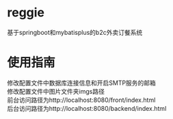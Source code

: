 # reggie
基于springboot和mybatisplus的b2c外卖订餐系统
# 使用指南
修改配置文件中数据库连接信息和开启SMTP服务的邮箱  
修改配置文件中图片文件夹imgs路径  
前台访问路径为http://localhost:8080/front/index.html  
后台访问路径为http://localhost:8080/backend/index.html
